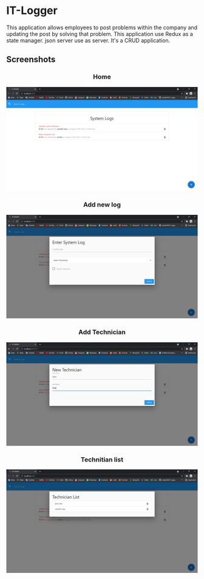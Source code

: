# IT-Logger
This application allows employees to post problems within the company and updating the post by solving that problem. This application use Redux as a state manager. json server use as  server. It's a CRUD application.
<h2>Screenshots</H2>
<div align='center'>
<h3>Home</h3>
 <img src="READMEdocs/it-logger-1.jpg" width="800px" alt="" />
  <h3>Add new log</h3>
 <img src="READMEdocs/it-logger-2.jpg" width="800px" alt="" />
  <h3>Add Technician</h3>
 <img src="READMEdocs/it-logger-4.jpg" width="800px" alt="" />
 <h3>Technitian list</h3>
 <img src="READMEdocs/it-logger-3.jpg" width="800px" alt="" />
